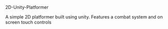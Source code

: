 2D-Unity-Platformer

A simple 2D platformer built using unity. Features a combat system and on screen touch controls
